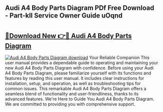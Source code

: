 ## Audi A4 Body Parts Diagram PDf Free Download - Part-kII Service Owner Guide uOqnd

# <h2><a href="http://dftgwlm.blite.top/?on=Audi+A4+Body+Parts+Diagram">🔗Download New 👉🔴 Audi A4 Body Parts Diagram</a></h2>

[![Audi A4 Body Parts Diagram download](https://i.imgur.com/lujVjoI.png)](http://dftgwlm.blite.top/?on=Audi+A4+Body+Parts+Diagram)
Your Reliable Companion This user manual provides a dependable guide to operating and maintaining your new Audi A4 Body Parts Diagram with confidence. Before using your Audi A4 Body Parts Diagram, please familiarize yourself with its functions and features by reading this user manual. It includes clear instructions for installation, setup, and operation, as well as troubleshooting tips for common issues. This remarkable Audi A4 Body Parts Diagram offers a seamless blend of functionality and user-friendliness, thanks to its advanced features. We're Here to Guide You Audi A4 Body Parts Diagram. We are committed to providing you with comprehensive support.
